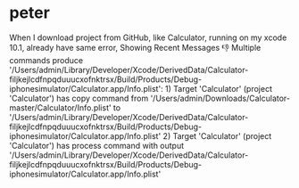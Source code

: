 # peter
When I download project from GitHub, like Calculator, running on my xcode 10.1, already have same error,  Showing Recent Messages :-1: Multiple commands produce '/Users/admin/Library/Developer/Xcode/DerivedData/Calculator-filjkejlcdfnpqduuucxofnktrsx/Build/Products/Debug-iphonesimulator/Calculator.app/Info.plist': 1) Target 'Calculator' (project 'Calculator') has copy command from '/Users/admin/Downloads/Calculator-master/Calculator/Info.plist' to '/Users/admin/Library/Developer/Xcode/DerivedData/Calculator-filjkejlcdfnpqduuucxofnktrsx/Build/Products/Debug-iphonesimulator/Calculator.app/Info.plist' 2) Target 'Calculator' (project 'Calculator') has process command with output '/Users/admin/Library/Developer/Xcode/DerivedData/Calculator-filjkejlcdfnpqduuucxofnktrsx/Build/Products/Debug-iphonesimulator/Calculator.app/Info.plist'
